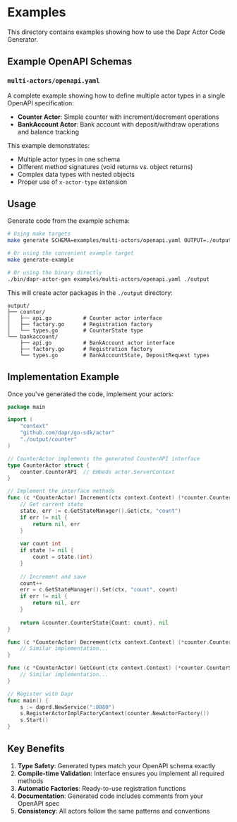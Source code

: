# Examples

This directory contains examples showing how to use the Dapr Actor Code Generator.

## Example OpenAPI Schemas

### `multi-actors/openapi.yaml`

A complete example showing how to define multiple actor types in a single OpenAPI specification:

- **Counter Actor**: Simple counter with increment/decrement operations
- **BankAccount Actor**: Bank account with deposit/withdraw operations and balance tracking

This example demonstrates:
- Multiple actor types in one schema
- Different method signatures (void returns vs. object returns)
- Complex data types with nested objects
- Proper use of `x-actor-type` extension

## Usage

Generate code from the example schema:

```bash
# Using make targets
make generate SCHEMA=examples/multi-actors/openapi.yaml OUTPUT=./output

# Or using the convenient example target
make generate-example

# Or using the binary directly  
./bin/dapr-actor-gen examples/multi-actors/openapi.yaml ./output
```

This will create actor packages in the `./output` directory:

```
output/
├── counter/
│   ├── api.go          # Counter actor interface
│   ├── factory.go      # Registration factory
│   └── types.go        # CounterState type
└── bankaccount/
    ├── api.go          # BankAccount actor interface
    ├── factory.go      # Registration factory
    └── types.go        # BankAccountState, DepositRequest types
```

## Implementation Example

Once you've generated the code, implement your actors:

```go
package main

import (
    "context"
    "github.com/dapr/go-sdk/actor"
    "./output/counter"
)

// CounterActor implements the generated CounterAPI interface
type CounterActor struct {
    counter.CounterAPI  // Embeds actor.ServerContext
}

// Implement the interface methods
func (c *CounterActor) Increment(ctx context.Context) (*counter.CounterState, error) {
    // Get current state
    state, err := c.GetStateManager().Get(ctx, "count")
    if err != nil {
        return nil, err
    }
    
    var count int
    if state != nil {
        count = state.(int)
    }
    
    // Increment and save
    count++
    err = c.GetStateManager().Set(ctx, "count", count)
    if err != nil {
        return nil, err
    }
    
    return &counter.CounterState{Count: count}, nil
}

func (c *CounterActor) Decrement(ctx context.Context) (*counter.CounterState, error) {
    // Similar implementation...
}

func (c *CounterActor) GetCount(ctx context.Context) (*counter.CounterState, error) {
    // Similar implementation...
}

// Register with Dapr
func main() {
    s := daprd.NewService(":8080")
    s.RegisterActorImplFactoryContext(counter.NewActorFactory())
    s.Start()
}
```

## Key Benefits

1. **Type Safety**: Generated types match your OpenAPI schema exactly
2. **Compile-time Validation**: Interface ensures you implement all required methods
3. **Automatic Factories**: Ready-to-use registration functions
4. **Documentation**: Generated code includes comments from your OpenAPI spec
5. **Consistency**: All actors follow the same patterns and conventions